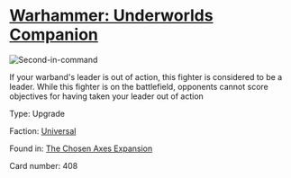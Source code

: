 # [Warhammer: Underworlds Companion](https://guidokessels.github.io/wh-underworlds)

  

![Second-in-command](https://warhammerunderworlds.com/wp-content/uploads/sites/6/2018/02/408_ENG.png)

If your warband's leader is out of action, this fighter is considered to be a leader. While this fighter is on the battlefield, opponents cannot score objectives for having taken your leader out of action

Type: Upgrade

Faction: [Universal](https://guidokessels.github.io/wh-underworlds/factions/universal)

Found in: [The Chosen Axes Expansion](https://guidokessels.github.io/wh-underworlds/locations/the-chosen-axes-expansion)

Card number: 408
